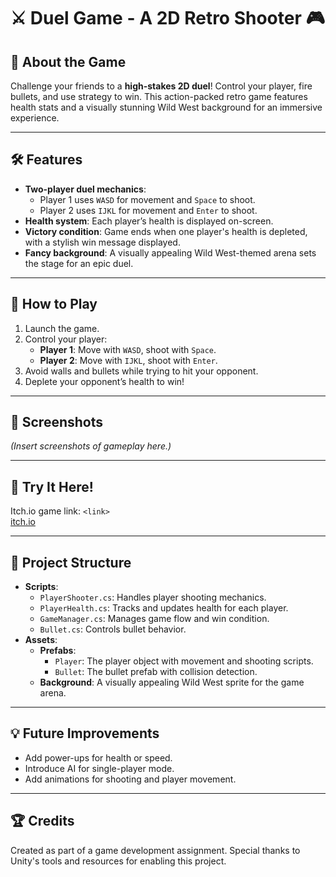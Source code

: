 # ⚔️ Duel Game - A 2D Retro Shooter 🎮

## 🎯 About the Game
Challenge your friends to a **high-stakes 2D duel**! Control your player, fire bullets, and use strategy to win. 
This action-packed retro game features health stats and a visually stunning Wild West 
background for an immersive experience.

---

## 🛠️ Features
- **Two-player duel mechanics**:
  - Player 1 uses `WASD` for movement and `Space` to shoot.
  - Player 2 uses `IJKL` for movement and `Enter` to shoot.
- **Health system**: Each player’s health is displayed on-screen.
- **Victory condition**: Game ends when one player's health is depleted, with a stylish win message displayed.
- **Fancy background**: A visually appealing Wild West-themed arena sets the stage for an epic duel.

---

## 📖 How to Play
1. Launch the game.
2. Control your player:
   - **Player 1**: Move with `WASD`, shoot with `Space`.
   - **Player 2**: Move with `IJKL`, shoot with `Enter`.
3. Avoid walls and bullets while trying to hit your opponent.
4. Deplete your opponent’s health to win!

---

## 🎨 Screenshots
*(Insert screenshots of gameplay here.)*

---

## 🚀 Try It Here!
Itch.io game link: `<link>`  
[itch.io](https://blackeswadeh.itch.io/duel-game-assignment3)

---

## 📂 Project Structure
- **Scripts**:
  - `PlayerShooter.cs`: Handles player shooting mechanics.
  - `PlayerHealth.cs`: Tracks and updates health for each player.
  - `GameManager.cs`: Manages game flow and win condition.
  - `Bullet.cs`: Controls bullet behavior.
- **Assets**:
  - **Prefabs**:
    - `Player`: The player object with movement and shooting scripts.
    - `Bullet`: The bullet prefab with collision detection.
  - **Background**: A visually appealing Wild West sprite for the game arena.

---

## 💡 Future Improvements
- Add power-ups for health or speed.
- Introduce AI for single-player mode.
- Add animations for shooting and player movement.

---

## 🏆 Credits
Created as part of a game development assignment. Special thanks to Unity's tools and resources for enabling this project.
